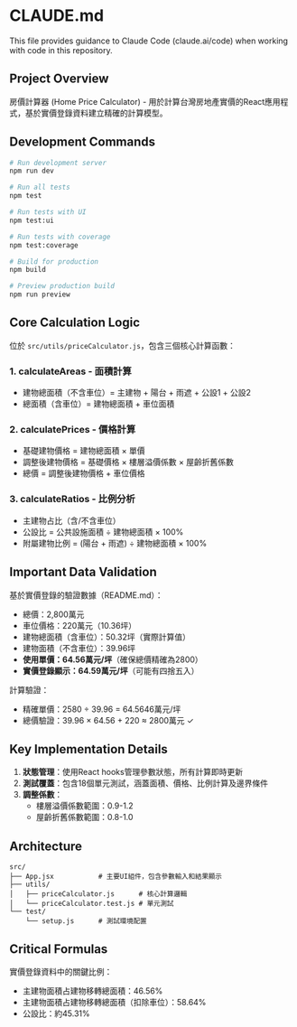 # CLAUDE.md

This file provides guidance to Claude Code (claude.ai/code) when working with code in this repository.

## Project Overview

房價計算器 (Home Price Calculator) - 用於計算台灣房地產實價的React應用程式，基於實價登錄資料建立精確的計算模型。

## Development Commands

```bash
# Run development server
npm run dev

# Run all tests
npm test

# Run tests with UI
npm test:ui

# Run tests with coverage
npm test:coverage

# Build for production
npm build

# Preview production build
npm run preview
```

## Core Calculation Logic

位於 `src/utils/priceCalculator.js`，包含三個核心計算函數：

### 1. calculateAreas - 面積計算
- 建物總面積（不含車位）= 主建物 + 陽台 + 雨遮 + 公設1 + 公設2
- 總面積（含車位）= 建物總面積 + 車位面積

### 2. calculatePrices - 價格計算
- 基礎建物價格 = 建物總面積 × 單價
- 調整後建物價格 = 基礎價格 × 樓層溢價係數 × 屋齡折舊係數
- 總價 = 調整後建物價格 + 車位價格

### 3. calculateRatios - 比例分析
- 主建物占比（含/不含車位）
- 公設比 = 公共設施面積 ÷ 建物總面積 × 100%
- 附屬建物比例 = (陽台 + 雨遮) ÷ 建物總面積 × 100%

## Important Data Validation

基於實價登錄的驗證數據（README.md）：
- 總價：2,800萬元
- 車位價格：220萬元（10.36坪）
- 建物總面積（含車位）：50.32坪（實際計算值）
- 建物面積（不含車位）：39.96坪
- **使用單價：64.56萬元/坪**（確保總價精確為2800）
- **實價登錄顯示：64.59萬元/坪**（可能有四捨五入）

計算驗證：
- 精確單價：2580 ÷ 39.96 = 64.5646萬元/坪
- 總價驗證：39.96 × 64.56 + 220 ≈ 2800萬元 ✓

## Key Implementation Details

1. **狀態管理**：使用React hooks管理參數狀態，所有計算即時更新
2. **測試覆蓋**：包含18個單元測試，涵蓋面積、價格、比例計算及邊界條件
3. **調整係數**：
   - 樓層溢價係數範圍：0.9-1.2
   - 屋齡折舊係數範圍：0.8-1.0

## Architecture

```
src/
├── App.jsx           # 主要UI組件，包含參數輸入和結果顯示
├── utils/
│   ├── priceCalculator.js      # 核心計算邏輯
│   └── priceCalculator.test.js # 單元測試
└── test/
    └── setup.js      # 測試環境配置
```

## Critical Formulas

實價登錄資料中的關鍵比例：
- 主建物面積占建物移轉總面積：46.56%
- 主建物面積占建物移轉總面積（扣除車位）：58.64%
- 公設比：約45.31%